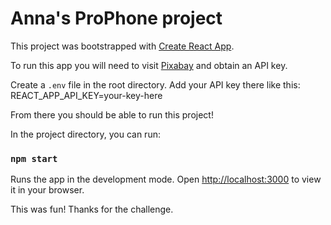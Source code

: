 # Anna's ProPhone project

This project was bootstrapped with [Create React App](https://github.com/facebook/create-react-app).


To run this app you will need to visit [Pixabay](https://pixabay.com/api/docs/) and obtain an API key.

Create a `.env` file in the root directory. Add your API key there like this:
REACT_APP_API_KEY=your-key-here

From there you should be able to run this project! 

In the project directory, you can run:

### `npm start`

Runs the app in the development mode.
Open [http://localhost:3000](http://localhost:3000) to view it in your browser.


This was fun! Thanks for the challenge.
